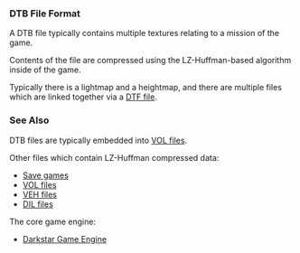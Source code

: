 ### DTB File Format

A DTB file typically contains multiple textures relating to a mission of the game.

Contents of the file are compressed using the LZ-Huffman-based algorithm inside of the game.

Typically there is a lightmap and a heightmap, and there are multiple files which are linked together via
a [DTF file](DTF.md).

### See Also

DTB files are typically embedded into [VOL files](VOL.md).

Other files which contain LZ-Huffman compressed data:
* [Save games](Starsiege%20save%20games.md)
* [VOL files](VOL.md)
* [VEH files](VEH.md)
* [DIL files](DIL.md)

The core game engine:
* [Darkstar Game Engine](darkstar.md)
